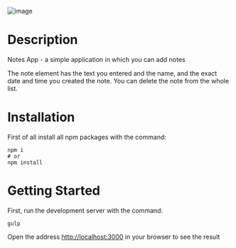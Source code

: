 ![image](https://user-images.githubusercontent.com/92051961/189174831-dfae486a-8e9a-4c6d-87a3-e6902fe9a351.png)

# Description
Notes App - a simple application in which you can add notes

The note element has the text you entered and the name, and the exact date and time you created the note. You can delete the note from the whole list.
# Installation
First of all install all npm packages with the command:
```
npm i
# or
npm install
```
# Getting Started
First, run the development server with the command: 
```
gulp
```
Open the address [http://localhost:3000](http://localhost:3000) in your browser to see the result
